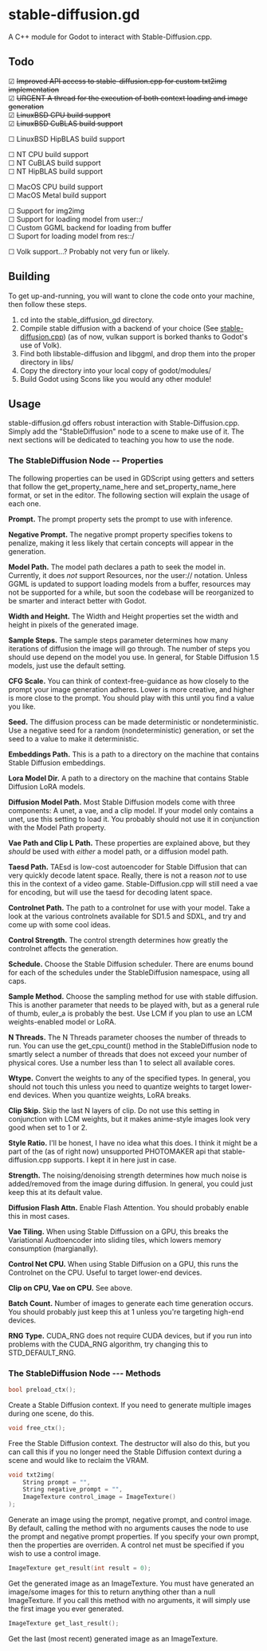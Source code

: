 # stable-diffusion.gd
A C++ module for Godot to interact with Stable-Diffusion.cpp.

## Todo

☑ ~~Improved API access to stable-diffusion.cpp for custom txt2img implementation~~<br>
☑ ~~URGENT A thread for the execution of both context loading and image generation~~<br>
☑ ~~LinuxBSD CPU build support~~<br>
☑ ~~LinuxBSD CuBLAS build support~~<br>

☐ LinuxBSD HipBLAS build support<br>

☐ NT CPU build support<br>
☐ NT CuBLAS build support<br>
☐ NT HipBLAS build support<br>

☐ MacOS CPU build support<br>
☐ MacOS Metal build support<br>

☐ Support for img2img<br>
☐ Support for loading model from user::/<br>
☐ Custom GGML backend for loading from buffer<br>
☐ Suport for loading model from res::/

☐ Volk support...? Probably not very fun or likely.

## Building

To get up-and-running, you will want to clone the code onto your machine, then follow these steps.

1. cd into the stable_diffusion_gd directory.
2. Compile stable diffusion with a backend of your choice (See [stable-diffusion.cpp](https://github.com/leejet/stable-diffusion.cpp)) (as of now, vulkan support is borked thanks to Godot's use of Volk).
3. Find both libstable-diffusion and libggml, and drop them into the proper directory in libs/
4. Copy the directory into your local copy of godot/modules/
5. Build Godot using Scons like you would any other module!

## Usage

stable-diffusion.gd offers robust interaction with Stable-Diffusion.cpp. Simply add the "StableDiffusion" node to a scene to make use of it. The next sections will be dedicated to teaching you how to use the node.

### The StableDiffusion Node -- Properties

The following properties can be used in GDScript using getters and setters that follow the get_property_name_here and set_property_name_here format, or set in the editor. The following section will explain the usage of each one.

**Prompt.** The prompt property sets the prompt to use with inference.

**Negative Prompt.** The negative prompt property specifies tokens to penalize, making it less likely that certain concepts will appear in the generation.

**Model Path.** The model path declares a path to seek the model in. Currently, it does *not* support Resources, nor the user:// notation. Unless GGML is updated to support loading models from a buffer, resources may not be supported for a while, but soon the codebase will be reorganized to be smarter and interact better with Godot.

**Width and Height.** The Width and Height properties set the width and height in pixels of the generated image.

**Sample Steps.** The sample steps parameter determines how many iterations of diffusion the image will go through. The number of steps you should use depend on the model you use. In general, for Stable Diffusion 1.5 models, just use the default setting.

**CFG Scale.** You can think of context-free-guidance as how closely to the prompt your image generation adheres. Lower is more creative, and higher is more close to the prompt. You should play with this until you find a value you like.

**Seed.** The diffusion process can be made deterministic or nondeterministic. Use a negative seed for a random (nondeterministic) generation, or set the seed to a value to make it deterministic.

**Embeddings Path.** This is a path to a directory on the machine that contains Stable Diffusion embeddings.

**Lora Model Dir.** A path to a directory on the machine that contains Stable Diffusion LoRA models.

**Diffusion Model Path.** Most Stable Diffusion models come with three components: A unet, a vae, and a clip model. If your model only contains a unet, use this setting to load it. You probably should not use it in conjunction with the Model Path property.

**Vae Path and Clip L Path.** These properties are explained above, but they *should* be used with *either* a model path, or a diffusion model path.

**Taesd Path.** TAEsd is low-cost autoencoder for Stable Diffusion that can very quickly decode latent space. Really, there is not a reason *not* to use this in the context of a video game. Stable-Diffusion.cpp will still need a vae for encoding, but will use the taesd for decoding latent space.

**Controlnet Path.** The path to a controlnet for use with your model. Take a look at the various controlnets available for SD1.5 and SDXL, and try and come up with some cool ideas.

**Control Strength.** The control strength determines how greatly the controlnet affects the generation.

**Schedule.** Choose the Stable Diffusion scheduler. There are enums bound for each of the schedules under the StableDiffusion namespace, using all caps.

**Sample Method.** Choose the sampling method for use with stable diffusion. This is another parameter that needs to be played with, but as a general rule of thumb, euler_a is probably the best. Use LCM if you plan to use an LCM weights-enabled model or LoRA.

**N Threads.** The N Threads parameter chooses the number of threads to run. You can use the get_cpu_count() method in the StableDiffusion node to smartly select a number of threads that does not exceed your number of physical cores. Use a number less than 1 to select all available cores.

**Wtype.** Convert the weights to any of the specified types. In general, you should not touch this unless you need to quantize weights to target lower-end devices. When you quantize weights, LoRA breaks.

**Clip Skip.** Skip the last N layers of clip. Do not use this setting in conjunction with LCM weights, but it makes anime-style images look very good when set to 1 or 2.

**Style Ratio.** I'll be honest, I have no idea what this does. I think it might be a part of the (as of right now) unsupported PHOTOMAKER api that stable-diffusion.cpp supports. I kept it in here just in case.

**Strength.** The noising/denoising strength determines how much noise is added/removed from the image during diffusion. In general, you could just keep this at its default value.

**Diffusion Flash Attn.** Enable Flash Attention. You should probably enable this in most cases.

**Vae Tiling.** When using Stable Diffussion on a GPU, this breaks the Variational Audtoencoder into sliding tiles, which lowers memory consumption (margianally).

**Control Net CPU.** When using Stable Diffusion on a GPU, this runs the Controlnet on the CPU. Useful to target lower-end devices.

**Clip on CPU, Vae on CPU.** See above.

**Batch Count.** Number of images to generate each time generation occurs. You should probably just keep this at 1 unless you're targeting high-end devices.

**RNG Type.** CUDA_RNG does not require CUDA devices, but if you run into problems with the CUDA_RNG algorithm, try changing this to STD_DEFAULT_RNG.

### The StableDiffusion Node --- Methods

```cpp
bool preload_ctx();
```

Create a Stable Diffusion context. If you need to generate multiple images during one scene, do this.

```cpp
void free_ctx();
```

Free the Stable Diffusion context. The destructor will also do this, but you can call this if you no longer need the Stable Diffusion context during a scene and would like to reclaim the VRAM.

```cpp
void txt2img(
	String prompt = "",
	String negative_prompt = "",
	ImageTexture control_image = ImageTexture()
);
```

Generate an image using the prompt, negative prompt, and control image. By default, calling the method with no arguments causes the node to use the prompt and negative prompt properties. If you specify your own prompt, then the properties are overriden. A control net must be specified if you wish to use a control image.

```cpp
ImageTexture get_result(int result = 0);
```

Get the generated image as an ImageTexture. You must have generated an image/some images for this to return anything other than a null ImageTexture. If you call this method with no arguments, it will simply use the first image you ever generated.


```cpp
ImageTexture get_last_result();
```

Get the last (most recent) generated image as an ImageTexture.
